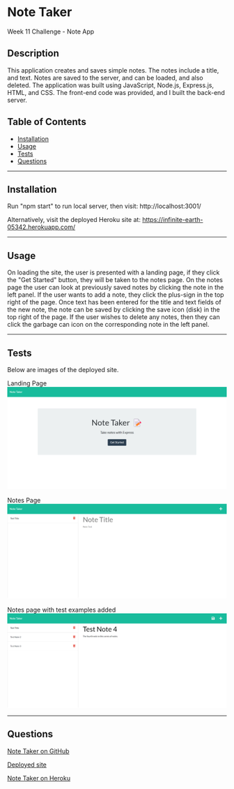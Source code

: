 
# Note Taker

Week 11 Challenge - Note App

## Description

This application creates and saves simple notes. The notes include a title, and text. Notes are saved to the server, and can be loaded, and also deleted. The application was built using JavaScript, Node.js, Express.js, HTML, and CSS. The front-end code was provided, and I built the back-end server.

## Table of Contents
* [Installation](#installation)
* [Usage](#usage)
* [Tests](#tests)
* [Questions](#questions)

---
## Installation

Run "npm start" to run local server, then visit: http://localhost:3001/

Alternatively, visit the deployed Heroku site at: https://infinite-earth-05342.herokuapp.com/

---
## Usage

On loading the site, the user is presented with a landing page, if they click the "Get Started" button, they will be taken to the notes page. On the notes page the user can look at previously saved notes by clicking the note in the left panel. If the user wants to add a note, they click the plus-sign in the top right of the page. Once text has been entered for the title and text fields of the new note, the note can be saved by clicking the save icon (disk) in the top right of the page. If the user wishes to delete any notes, then they can click the garbage can icon on the corresponding note in the left panel. 

---
## Tests

Below are images of the deployed site.

Landing Page
![Screenshot of landing page](./public/assets/images/landing-page.png)

Notes Page
![Screenshot of notes page](./public/assets/images/note-page.png)

Notes page with test examples added
![Screenshot of example notes being added](./public/assets/images/added-notes.png)

---
## Questions

[Note Taker on GitHub](https://github.com/philmcgarty/note-taker)

[Deployed site](https://infinite-earth-05342.herokuapp.com/)

[Note Taker on Heroku](https://dashboard.heroku.com/apps/infinite-earth-05342)

